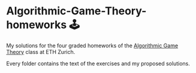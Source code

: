# Algorithmic-Game-Theory-homeworks 🕹️
My solutions for the four graded homeworks of the [Algorithmic Game Theory](https://ml2.inf.ethz.ch/courses/agt/) class at ETH Zurich.

Every folder contains the text of the exercises and my proposed solutions.
